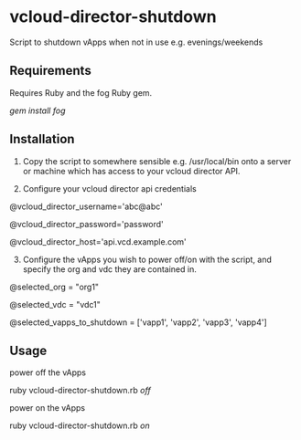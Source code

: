 vcloud-director-shutdown
=================

Script to shutdown vApps when not in use e.g. evenings/weekends

Requirements
-----------

Requires Ruby and the fog Ruby gem.

*gem install fog*

Installation
-----------

1. Copy the script to somewhere sensible e.g. /usr/local/bin onto a server or machine which has access to your vcloud director API.

2. Configure your vcloud director api credentials

@vcloud_director_username='abc@abc'

@vcloud_director_password='password'

@vcloud_director_host='api.vcd.example.com'

3. Configure the vApps you wish to power off/on with the script, and specify the org and vdc they are contained in.

@selected_org = "org1"

@selected_vdc = "vdc1"

@selected_vapps_to_shutdown = ['vapp1', 'vapp2', 'vapp3', 'vapp4']

Usage
-----------

power off the vApps

ruby vcloud-director-shutdown.rb *off*

power on the vApps

ruby vcloud-director-shutdown.rb *on*
